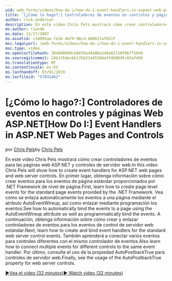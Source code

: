 ```yaml
---
uid: web-forms/videos/how-do-i/how-do-i-event-handlers-in-aspnet-web-pages-and-controls
title: '[¿Cómo lo hago?:] Controladores de eventos en controles y páginas Web ASP.NET | Microsoft Docs'
author: rick-anderson
description: En este vídeo Chris Pels mostrará cómo crear controladores de eventos para las páginas web ASP.NET y controles de servidor web. En primer lugar, obtenga información sobre cómo crear f de eventos de nivel de página...
ms.author: riande
ms.date: 12/17/2007
ms.assetid: c18095ae-fe16-4bf9-98cd-460631af021f
msc.legacyurl: /web-forms/videos/how-do-i/how-do-i-event-handlers-in-aspnet-web-pages-and-controls
msc.type: video
ms.openlocfilehash: 394808660cb68f8a44a00a149e82710f067f5049
ms.sourcegitcommit: 24b1f6decbb17bb22a45166e5fdb0845c65af498
ms.translationtype: MT
ms.contentlocale: es-ES
ms.lasthandoff: 03/01/2019
ms.locfileid: "57031462"
---
```

<a name="how-do-i-event-handlers-in-aspnet-web-pages-and-controls"></a><span data-ttu-id="cc4e7-104">[¿Cómo lo hago?:] Controladores de eventos en controles y páginas Web ASP.NET</span><span class="sxs-lookup"><span data-stu-id="cc4e7-104">[How Do I:] Event Handlers in ASP.NET Web Pages and Controls</span></span>
====================
<span data-ttu-id="cc4e7-105">por [Chris Pels](https://twitter.com/chrispels)</span><span class="sxs-lookup"><span data-stu-id="cc4e7-105">by [Chris Pels](https://twitter.com/chrispels)</span></span>

<span data-ttu-id="cc4e7-106">En este vídeo Chris Pels mostrará cómo crear controladores de eventos para las páginas web ASP.NET y controles de servidor web.</span><span class="sxs-lookup"><span data-stu-id="cc4e7-106">In this video Chris Pels will show how to create event handlers for ASP.NET web pages and web server controls.</span></span> <span data-ttu-id="cc4e7-107">En primer lugar, obtenga información sobre cómo crear eventos para los eventos de página estándar proporcionados por .NET Framework de nivel de página.</span><span class="sxs-lookup"><span data-stu-id="cc4e7-107">First, learn how to create page level events for the standard page events provided by the .NET Framework.</span></span> <span data-ttu-id="cc4e7-108">Vea cómo se enlaza automáticamente los eventos a una página mediante el atributo AutoEventWireup, así como enlazar mediante programación los eventos.</span><span class="sxs-lookup"><span data-stu-id="cc4e7-108">See how to automatically bind the events to a page using the AutoEventWireup attribute as well as programmatically bind the events.</span></span> <span data-ttu-id="cc4e7-109">A continuación, obtenga información sobre cómo crear y enlazar controladores de eventos para los eventos de control de servidor web estándar.</span><span class="sxs-lookup"><span data-stu-id="cc4e7-109">Next, learn how to create and bind event handlers for the standard web server control events.</span></span> <span data-ttu-id="cc4e7-110">También aprenderá a conectar varios eventos para controles diferentes con el mismo controlador de eventos.</span><span class="sxs-lookup"><span data-stu-id="cc4e7-110">Also learn how to connect multiple events for different controls to the same event handler.</span></span> <span data-ttu-id="cc4e7-111">Por último, consulte el uso de la propiedad AutoPostbackTrue para controles de servidor web.</span><span class="sxs-lookup"><span data-stu-id="cc4e7-111">Finally, see the usage of the AutoPostbackTrue property for web server controls.</span></span>

[<span data-ttu-id="cc4e7-112">&#9654;Vea el vídeo (32 minutos)</span><span class="sxs-lookup"><span data-stu-id="cc4e7-112">&#9654; Watch video (32 minutes)</span></span>](https://channel9.msdn.com/Blogs/ASP-NET-Site-Videos/how-do-i-event-handlers-in-aspnet-web-pages-and-controls)
